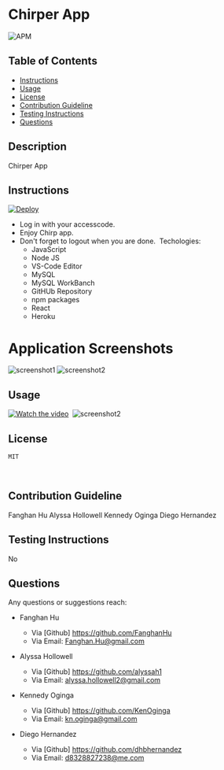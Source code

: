 # Chirper App
![APM](https://img.shields.io/apm/l/pack)
​
## Table of Contents
* [Instructions](#Instructions)
* [Usage](#Usage)
* [License](#license)
* [Contribution Guideline](#Contribution-Guideline)
* [Testing Instructions](#Testing-Instructions)
* [Questions](#Questions)
​
## Description 
Chirper App
​
## Instructions
[![Deploy](https://www.herokucdn.com/deploy/button.svg)](https://mighty-gorge-61160.herokuapp.com/)
​
* Log in with your accesscode.
​
* Enjoy Chirp app.
​
* Don't forget to logout when you are done.
​
Techologies:
    - JavaScript
    - Node JS
    - VS-Code Editor
    - MySQL
    - MySQL WorkBanch
    - GitHUb Repository
    - npm packages
    - React
    - Heroku 
​
# Application Screenshots
![screenshot1](client/assets/src/assets/images/c1.png)
![screenshot2](client/assets/src/assets/images/c2.png)​


## Usage 
[![Watch the video](https://github.com/dhbhernandez/Chirper/blob/main/client/src/assets/Images/c1.png)](https://youtu.be/X9Xd8J7cLOQ)
​
![screenshot2](https://github.com/dhbhernandez/Chirper/blob/main/client/src/assets/Images/c2.png)
## License
    MIT
​
## Contribution Guideline
Fanghan Hu
Alyssa Hollowell
Kennedy Oginga
Diego Hernandez
## Testing Instructions
No
## Questions
Any questions or suggestions reach:
* Fanghan Hu
    - Via [Github] https://github.com/FanghanHu
    - Via Email: Fanghan.Hu@gmail.com
​
* Alyssa Hollowell
    - Via [Github] https://github.com/alyssah1
    - Via Email: alyssa.hollowell2@gmail.com
​
* Kennedy Oginga
    - Via [Github] https://github.com/KenOginga
    - Via Email: kn.oginga@gmail.com

* Diego Hernandez
    - Via [Github] https://github.com/dhbhernandez
    - Via Email: d8328827238@me.com
